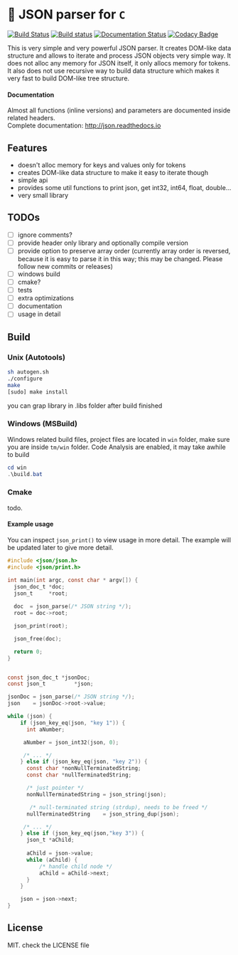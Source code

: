# 🔋 JSON parser for `C`

[![Build Status](https://travis-ci.org/recp/json.svg?branch=master)](https://travis-ci.org/recp/json)
[![Build status](https://ci.appveyor.com/api/projects/status/c2lm67q37u2s2gu2/branch/master?svg=true)](https://ci.appveyor.com/project/recp/json/branch/master)
[![Documentation Status](https://readthedocs.org/projects/json/badge/?version=latest)](https://json.readthedocs.io/en/latest/?badge=latest)
[![Codacy Badge](https://api.codacy.com/project/badge/Grade/5c5ff7a0b2834889b7a83f7856112133)](https://www.codacy.com/app/recp/json?utm_source=github.com&amp;utm_medium=referral&amp;utm_content=recp/json&amp;utm_campaign=Badge_Grade)

This is very simple and very powerful JSON parser. It creates DOM-like data structure and allows to iterate and process JSON objects very simple way.
It does not alloc any memory for JSON itself, it only allocs memory for tokens. It also does not use recursive way to build data structure which makes it very fast to build DOM-like tree structure.

#### Documentation

Almost all functions (inline versions) and parameters are documented inside related headers. <br />
Complete documentation: http://json.readthedocs.io

## Features

- doesn't alloc memory for keys and values only for tokens
- creates DOM-like data structure to make it easy to iterate though
- simple api
- provides some util functions to print json, get int32, int64, float, double...
- very small library

## TODOs

- [ ] ignore comments?
- [ ] provide header only library and optionally compile version
- [ ] provide option to preserve array order (currently array order is reversed, because it is easy to parse it in this way; this may be changed. Please follow new commits or releases)
- [ ] windows build
- [ ] cmake?
- [ ] tests
- [ ] extra optimizations
- [ ] documentation
- [ ] usage in detail

## Build

### Unix (Autotools)

```bash
sh autogen.sh
./configure
make
[sudo] make install
```

you can grap library in .libs folder after build finished

### Windows (MSBuild)

Windows related build files, project files are located in `win` folder,
make sure you are inside `tm/win` folder.
Code Analysis are enabled, it may take awhile to build

```Powershell
cd win
.\build.bat
```

### Cmake

todo.

#### Example usage

You can inspect `json_print()` to view usage in more detail. The example will be updated later to give more detail.

```C
#include <json/json.h>
#include <json/print.h>

int main(int argc, const char * argv[]) {
  json_doc_t *doc;
  json_t     *root;
  
  doc  = json_parse(/* JSON string */);
  root = doc->root;

  json_print(root);

  json_free(doc);

  return 0;
}

```

```C

const json_doc_t *jsonDoc;
const json_t         *json;

jsonDoc = json_parse(/* JSON string */);
json    = jsonDoc->root->value;

while (json) {
    if (json_key_eq(json, "key 1")) {
      int aNumber;

     aNumber = json_int32(json, 0);

     /* ... */
    } else if (json_key_eq(json, "key 2")) {
      const char *nonNullTerminatedString;
      const char *nullTerminatedString;

      /* just pointer */
      nonNullTerminatedString = json_string(json);

       /* null-terminated string (strdup), needs to be freed */
      nullTerminatedString    = json_string_dup(json);

     /* ... */
    } else if (json_key_eq(json,"key 3")) {
      json_t *aChild;
      
      aChild = json->value;
      while (aChild) {
          /* handle child node */
          aChild = aChild->next;
      }
    }

    json = json->next;
}
```

## License

MIT. check the LICENSE file
